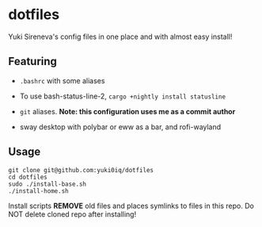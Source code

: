 # dotfiles

Yuki Sireneva's config files in one place and with almost easy install!

## Featuring

* `.bashrc` with some aliases

* To use bash-status-line-2, `cargo +nightly install statusline`

* `git` aliases. __Note: this configuration uses me as a commit author__

* sway desktop with polybar or eww as a bar, and rofi-wayland

## Usage 

```
git clone git@github.com:yuki0iq/dotfiles
cd dotfiles
sudo ./install-base.sh
./install-home.sh
```

Install scripts **REMOVE** old files and places symlinks to files in this repo. Do NOT delete cloned repo after installing!

